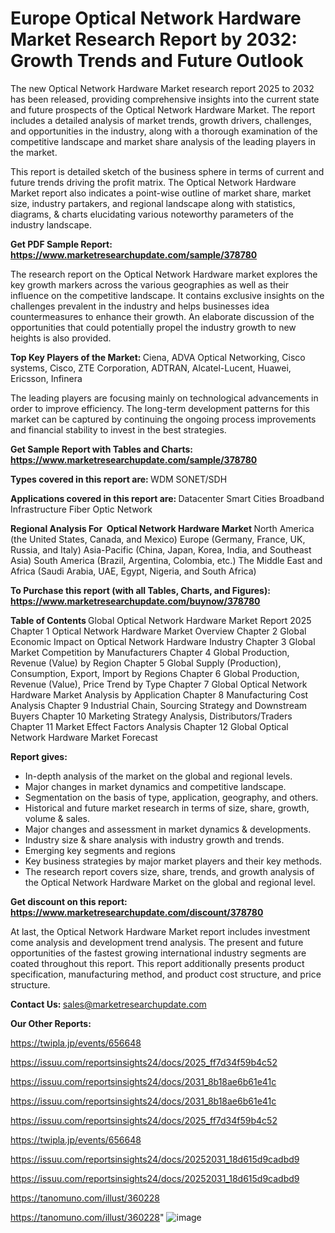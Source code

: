 # Europe Optical Network Hardware Market Research Report by 2032: Growth Trends and Future Outlook

The new Optical Network Hardware Market research report 2025 to 2032 has been released, providing comprehensive insights into the current state and future prospects of the Optical Network Hardware Market. The report includes a detailed analysis of market trends, growth drivers, challenges, and opportunities in the industry, along with a thorough examination of the competitive landscape and market share analysis of the leading players in the market.

This report is detailed sketch of the business sphere in terms of current and future trends driving the profit matrix. The Optical Network Hardware Market report also indicates a point-wise outline of market share, market size, industry partakers, and regional landscape along with statistics, diagrams, &amp; charts elucidating various noteworthy parameters of the industry landscape.

<strong><b>Get PDF Sample Report: <a href=https://www.marketresearchupdate.com/sample/378780>https://www.marketresearchupdate.com/sample/378780</a></b></strong>

The research report on the Optical Network Hardware market explores the key growth markers across the various geographies as well as their influence on the competitive landscape. It contains exclusive insights on the challenges prevalent in the industry and helps businesses idea countermeasures to enhance their growth. An elaborate discussion of the opportunities that could potentially propel the industry growth to new heights is also provided.

<strong><b>Top Key Players of the Market:
</b></strong>Ciena, ADVA Optical Networking, Cisco systems, Cisco, ZTE Corporation, ADTRAN, Alcatel-Lucent, Huawei, Ericsson, Infinera<strong><b>
</b></strong>

The leading players are focusing mainly on technological advancements in order to improve efficiency. The long-term development patterns for this market can be captured by continuing the ongoing process improvements and financial stability to invest in the best strategies.

<strong><b>Get Sample Report with Tables and Charts: <a href=https://www.marketresearchupdate.com/sample/378780>https://www.marketresearchupdate.com/sample/378780</a></b></strong>

<strong><b>Types covered in this report are:
</b></strong>WDM
SONET/SDH<strong><b>
</b></strong>

<strong><b>Applications covered in this report are:
</b></strong>Datacenter
Smart Cities
Broadband Infrastructure
Fiber Optic Network<strong><b>
</b></strong>

<strong><b>Regional Analysis For  Optical Network Hardware Market</b></strong><strong><b>
</b></strong>North America (the United States, Canada, and Mexico)
Europe (Germany, France, UK, Russia, and Italy)
Asia-Pacific (China, Japan, Korea, India, and Southeast Asia)
South America (Brazil, Argentina, Colombia, etc.)
The Middle East and Africa (Saudi Arabia, UAE, Egypt, Nigeria, and South Africa)

<strong><b>To Purchase this report (with all Tables, Charts, and Figures): <a href=https://www.marketresearchupdate.com/buynow/378780>https://www.marketresearchupdate.com/buynow/378780</a></b></strong>

<strong><b>Table of Contents</b></strong><strong><b>
</b></strong>Global Optical Network Hardware Market Report 2025
Chapter 1 Optical Network Hardware Market Overview
Chapter 2 Global Economic Impact on Optical Network Hardware Industry
Chapter 3 Global Market Competition by Manufacturers
Chapter 4 Global Production, Revenue (Value) by Region
Chapter 5 Global Supply (Production), Consumption, Export, Import by Regions
Chapter 6 Global Production, Revenue (Value), Price Trend by Type
Chapter 7 Global Optical Network Hardware Market Analysis by Application
Chapter 8 Manufacturing Cost Analysis
Chapter 9 Industrial Chain, Sourcing Strategy and Downstream Buyers
Chapter 10 Marketing Strategy Analysis, Distributors/Traders
Chapter 11 Market Effect Factors Analysis
Chapter 12 Global Optical Network Hardware Market Forecast

<strong><b>Report gives:</b></strong>

- In-depth analysis of the market on the global and regional levels.
- Major changes in market dynamics and competitive landscape.
- Segmentation on the basis of type, application, geography, and others.
- Historical and future market research in terms of size, share, growth, volume &amp; sales.
- Major changes and assessment in market dynamics &amp; developments.
- Industry size &amp; share analysis with industry growth and trends.
- Emerging key segments and regions
- Key business strategies by major market players and their key methods.
- The research report covers size, share, trends, and growth analysis of the Optical Network Hardware Market on the global and regional level.

<strong><b>Get discount on this report: <a href=https://www.marketresearchupdate.com/discount/378780>https://www.marketresearchupdate.com/discount/378780</a></b></strong>

At last, the Optical Network Hardware Market report includes investment come analysis and development trend analysis. The present and future opportunities of the fastest growing international industry segments are coated throughout this report. This report additionally presents product specification, manufacturing method, and product cost structure, and price structure.

<strong><b>Contact Us:
</b></strong>sales@marketresearchupdate.com

<strong>Our Other Reports:</strong>

<a href=https://twipla.jp/events/656648>https://twipla.jp/events/656648</a>

<a href=https://issuu.com/reportsinsights24/docs/2025_ff7d34f59b4c52>https://issuu.com/reportsinsights24/docs/2025_ff7d34f59b4c52</a>

<a href=https://issuu.com/reportsinsights24/docs/2031_8b18ae6b61e41c>https://issuu.com/reportsinsights24/docs/2031_8b18ae6b61e41c</a>

<a href=https://issuu.com/reportsinsights24/docs/2031_8b18ae6b61e41c>https://issuu.com/reportsinsights24/docs/2031_8b18ae6b61e41c</a>

<a href=https://issuu.com/reportsinsights24/docs/2025_ff7d34f59b4c52>https://issuu.com/reportsinsights24/docs/2025_ff7d34f59b4c52</a>

<a href=https://twipla.jp/events/656648>https://twipla.jp/events/656648</a>

<a href=https://issuu.com/reportsinsights24/docs/20252031_18d615d9cadbd9>https://issuu.com/reportsinsights24/docs/20252031_18d615d9cadbd9</a>

<a href=https://issuu.com/reportsinsights24/docs/20252031_18d615d9cadbd9>https://issuu.com/reportsinsights24/docs/20252031_18d615d9cadbd9</a>

<a href=https://tanomuno.com/illust/360228>https://tanomuno.com/illust/360228</a>

<a href=https://tanomuno.com/illust/360228>https://tanomuno.com/illust/360228</a>"
![image](https://github.com/user-attachments/assets/cdaa53dd-fa09-4b47-bce0-9585d92a920f)
